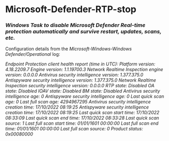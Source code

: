 # Microsoft-Defender-RTP-stop
### _Windows Task to disable Microsoft Defender Real-time protection automatically and survive restart, updates, scans, etc._

Configuration details from the _Microsoft-Windows-Windows Defender/Operational_ log:

_Endpoint Protection client health report (time in UTC):
 	Platform version: 4.18.2209.7
 	Engine version: 1.1.19700.3
 	Network Realtime Inspection engine version: 0.0.0.0
 	Antivirus security intelligence version: 1.377.375.0
 	Antispyware security intelligence version: 1.377.375.0
 	Network Realtime Inspection security intelligence version: 0.0.0.0
    RTP state: Disabled
 	OA state: Disabled
 	IOAV state: Disabled
 	BM state: Disabled
 	Antivirus security intelligence age: 0
 	Antispyware security intelligence age: 0
 	Last quick scan age: 0
 	Last full scan age: 4294967295
 	Antivirus security intelligence creation time: 17/10/2022 08:19:25
 	Antispyware security intelligence creation time: 17/10/2022 08:19:25
 	Last quick scan start time: 17/10/2022 08:33:09
 	Last quick scan end time: 17/10/2022 08:33:28
 	Last quick scan source: 1
 	Last full scan start time: 01/01/1601 00:00:00
 	Last full scan end time: 01/01/1601 00:00:00
 	Last full scan source: 0
 	Product status: 0x00080000_

